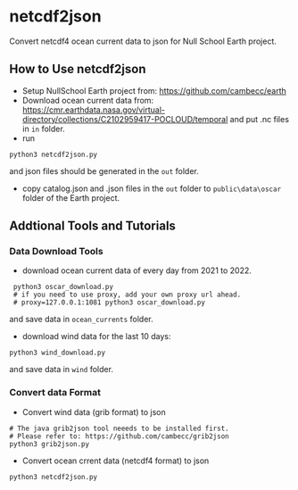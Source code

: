 # netcdf2json

Convert netcdf4 ocean current data to json for Null School Earth project.

## How to Use netcdf2json
+ Setup NullSchool Earth project from: https://github.com/cambecc/earth
+ Download ocean current data from: https://cmr.earthdata.nasa.gov/virtual-directory/collections/C2102959417-POCLOUD/temporal and put .nc files in `in` folder.
+ run
```
python3 netcdf2json.py
```
and json files should be generated in the `out` folder.
+ copy catalog.json and .json files in the `out` folder to `public\data\oscar` folder of the Earth project.

## Addtional Tools and Tutorials
### Data Download Tools
+ download ocean current data of every day from 2021 to 2022.
```
 python3 oscar_download.py
 # if you need to use proxy, add your own proxy url ahead.
 # proxy=127.0.0.1:1081 python3 oscar_download.py
```
and save data in `ocean_currents` folder.
+ download wind data for the last 10 days:
```
python3 wind_download.py
```
and save data in `wind` folder.

### Convert data Format
+ Convert wind data (grib format) to json
```
# The java grib2json tool neeeds to be installed first.
# Please refer to: https://github.com/cambecc/grib2json
python3 grib2json.py
```
+ Convert ocean crrent data (netcdf4 format) to json
```
python3 netcdf2json.py
```